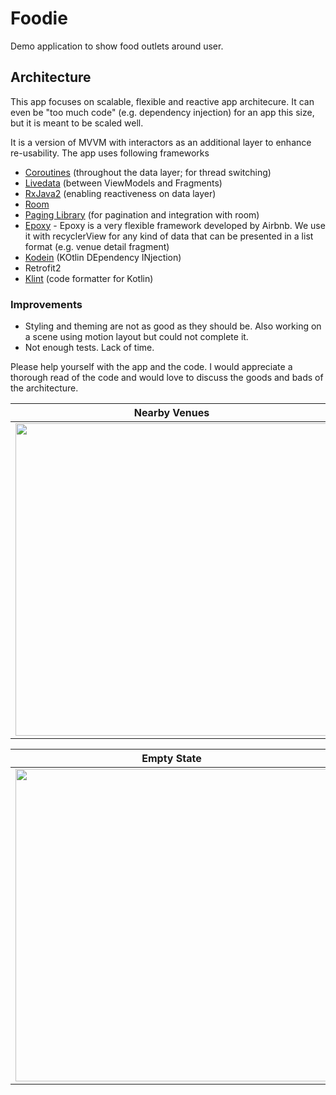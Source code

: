 # Foodie
Demo application to show food outlets around user.


## Architecture

This app focuses on scalable, flexible and reactive app architecure. It can even be "too much code" (e.g. dependency injection) for an app this size, but it is meant to be scaled well.

It is a version of MVVM with interactors as an additional layer to enhance re-usability. The app uses following frameworks


* [Coroutines](https://kotlinlang.org/docs/reference/coroutines-overview.html) (throughout the data layer; for thread switching)
* [Livedata](https://developer.android.com/topic/libraries/architecture/livedata) (between ViewModels and Fragments)
* [RxJava2](https://github.com/ReactiveX/RxJava) (enabling reactiveness on data layer)
* [Room](https://developer.android.com/topic/libraries/architecture/room)
* [Paging Library](https://developer.android.com/topic/libraries/architecture/paging/) (for pagination and integration with room)
* [Epoxy](https://github.com/airbnb/epoxy) - Epoxy is a very flexible framework developed by Airbnb. We use it with recyclerView for any kind of data that can be presented in a list format (e.g. venue detail fragment)
* [Kodein](https://kodein.org) (KOtlin DEpendency INjection)
* Retrofit2
* [Klint](https://github.com/shyiko/ktlint) (code formatter for Kotlin)


### Improvements
* Styling and theming are not as good as they should be. Also working on a scene using motion layout but could not complete it.
* Not enough tests. Lack of time.


Please help yourself with the app and the code. I would appreciate a thorough read of the code and would love to discuss the goods and bads of the architecture.



Nearby Venues             |  Venue Detail
:-------------------------:|:-------------------------:
<img src="https://user-images.githubusercontent.com/6247940/50457454-a67aaf00-0981-11e9-91b3-4723b9d86f42.png" width="500">  |  <img src="https://user-images.githubusercontent.com/6247940/50457472-c1e5ba00-0981-11e9-9831-d19e5a31e319.png" width="500">



Empty State            |  Permission popup
:-------------------------:|:-------------------------:
<img src="https://user-images.githubusercontent.com/6247940/50457625-d70f1880-0982-11e9-9db3-ad4ba2f2e41f.png" width="500">  |  <img src="https://user-images.githubusercontent.com/6247940/50457652-2f461a80-0983-11e9-9847-19502f3697ed.png" width="500">


